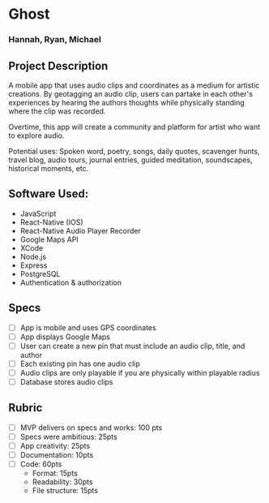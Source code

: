 # Ghost
### Hannah, Ryan, Michael

## Project Description

A mobile app that uses audio clips and coordinates as a medium for artistic creations. By geotagging an audio clip, users can partake in each other's experiences by hearing the authors thoughts while physically standing where the clip was recorded.

Overtime, this app will create a community and platform for artist who want to explore audio. 

Potential uses:
Spoken word, poetry, songs, daily quotes, scavenger hunts, travel blog, audio tours, journal entries, guided meditation, soundscapes, historical moments, etc.

## Software Used:

- JavaScript
- React-Native (IOS)
- React-Native Audio Player Recorder
- Google Maps API
- XCode
- Node.js
- Express
- PostgreSQL
- Authentication & authorization

## Specs
- [ ] App is mobile and uses GPS coordinates
- [ ] App displays Google Maps
- [ ] User can create a new pin that must include an audio clip, title, and author
- [ ] Each existing pin has one audio clip
- [ ] Audio clips are only playable if you are physically within playable radius
- [ ] Database stores audio clips

## Rubric
- [ ] MVP delivers on specs and works: 100 pts
- [ ] Specs were ambitious: 25pts
- [ ] App creativity: 25pts
- [ ] Documentation: 10pts
- [ ] Code: 60pts
  - Format: 15pts
  - Readability: 30pts
  - File structure: 15pts
